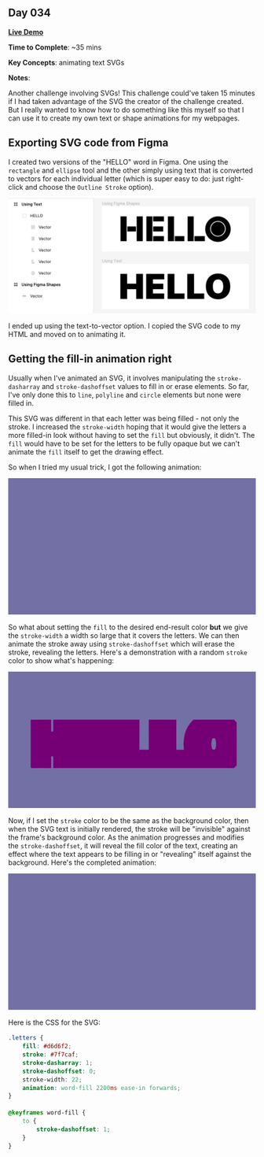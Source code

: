 ## Day 034

**<a href="https://css100.aniqa.dev#day-034">Live Demo</a>**

**Time to Complete**: ~35 mins

**Key Concepts**: animating text SVGs

**Notes**:

Another challenge involving SVGs! This challenge could've taken 15 minutes if I had taken advantage of the SVG the creator of the challenge created. But I really wanted to know how to do something like this myself so that I can use it to create my own text or shape animations for my webpages.

## Exporting SVG code from Figma

I created two versions of the "HELLO" word in Figma. One using the `rectangle` and `ellipse` tool and the other simply using text that is converted to vectors for each individual letter (which is super easy to do: just right-click and choose the `Outline Stroke` option).

<img src="/entries/034/assets/figma.png" />

I ended up using the text-to-vector option. I copied the SVG code to my HTML and moved on to animating it.

## Getting the fill-in animation right

Usually when I've animated an SVG, it involves manipulating the `stroke-dasharray` and `stroke-dashoffset` values to fill in or erase elements. So far, I've only done this to `line`, `polyline` and `circle` elements but none were filled in.

This SVG was different in that each letter was being filled - not only the stroke. I increased the `stroke-width` hoping that it would give the letters a more filled-in look without having to set the `fill` but obviously, it didn't. The `fill` would have to be set for the letters to be fully opaque but we can't animate the `fill` itself to get the drawing effect.

So when I tried my usual trick, I got the following animation:

<img src="/entries/034/assets/stroke-only-animation.gif" />

So what about setting the `fill` to the desired end-result color **but** we give the `stroke-width` a width so large that it covers the letters. We can then animate the stroke away using `stroke-dashoffset` which will erase the stroke, revealing the letters. Here's a demonstration with a random `stroke` color to show what's happening:

<img src="/entries/034/assets/stroke-color-animation.gif" />

Now, if I set the `stroke` color to be the same as the background color, then when the SVG text is initially rendered, the stroke will be "invisible" against the frame's background color. As the animation progresses and modifies the `stroke-dashoffset`, it will reveal the fill color of the text, creating an effect where the text appears to be filling in or "revealing" itself against the background. Here's the completed animation:

<img src="/entries/034/assets/finished-animation.gif" />

Here is the CSS for the SVG:

```css
.letters {
	fill: #d6d6f2;
	stroke: #7f7caf;
	stroke-dasharray: 1;
	stroke-dashoffset: 0;
	stroke-width: 22;
	animation: word-fill 2200ms ease-in forwards;
}

@keyframes word-fill {
	to {
		stroke-dashoffset: 1;
	}
}
```
